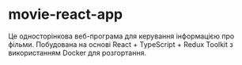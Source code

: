 # movie-react-app
 Це односторінкова веб-програма для керування інформацією про фільми. Побудована на основі React + TypeScript + Redux Toolkit з використанням Docker для розгортання.
